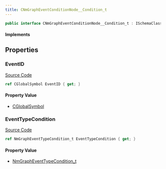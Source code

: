 ```yaml
---
title: CNmGraphEventConditionNode__Condition_t
---
```


```csharp
public interface CNmGraphEventConditionNode__Condition_t : ISchemaClass<CNmGraphEventConditionNode__Condition_t>, ISchemaField, ISchemaClass, INativeHandle
```

#### Implements

## Properties

### EventID

[Source Code](https://github.com/swiftly-solution/swiftlys2/blob/beta/managed/src/SwiftlyS2.Generated/Schemas/Interfaces/CNmGraphEventConditionNode__Condition_t.cs#L16)

```csharp
ref CGlobalSymbol EventID { get; }
```

#### Property Value

- [CGlobalSymbol](/docs/api/shared/natives/cglobalsymbol)

### EventTypeCondition

[Source Code](https://github.com/swiftly-solution/swiftlys2/blob/beta/managed/src/SwiftlyS2.Generated/Schemas/Interfaces/CNmGraphEventConditionNode__Condition_t.cs#L18)

```csharp
ref NmGraphEventTypeCondition_t EventTypeCondition { get; }
```

#### Property Value

- [NmGraphEventTypeCondition_t](/docs/api/shared/schemadefinitions/nmgrapheventtypecondition_t)

